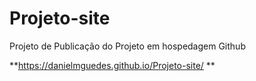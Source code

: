 # **Projeto-site**
 
 Projeto de Publicação do Projeto em hospedagem Github


**https://danielmguedes.github.io/Projeto-site/  **

